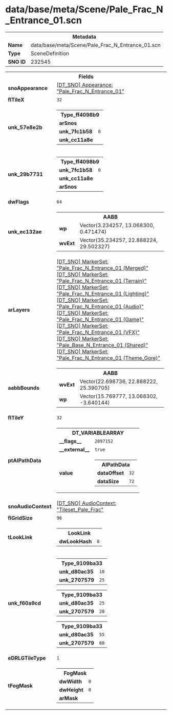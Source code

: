 <h1>data/base/meta/Scene/Pale_Frac_N_Entrance_01.scn</h1><table><tr><th colspan="100%">Metadata</th></tr><tr><td><b>Name</b></td><td>data/base/meta/Scene/Pale_Frac_N_Entrance_01.scn</td></tr><tr><td><b>Type</b></td><td>SceneDefinition</td></tr><tr><td><b>SNO ID</b></td><td>232545</td></tr></table>

<table><tr><th colspan="100%">Fields</th></tr><tr><td><b>snoAppearance</b></td><td><a href="..\Appearance\Pale_Frac_N_Entrance_01.app.md">[DT_SNO] Appearance: "Pale_Frac_N_Entrance_01"</a></td></tr><tr><td><b>flTileX</b></td><td><code>32</code></td></tr><tr><td><b>unk_57e8e2b</b></td><td><table><tr><th colspan="100%">Type_ff4098b9</th></tr><tr><td><b>arSnos</b></td><td></td></tr><tr><td><b>unk_7fc1b58</b></td><td><code>0</code></td></tr><tr><td><b>unk_cc11a8e</b></td><td></td></tr></table>

</td></tr><tr><td><b>unk_29b7731</b></td><td><table><tr><th colspan="100%">Type_ff4098b9</th></tr><tr><td><b>unk_7fc1b58</b></td><td><code>0</code></td></tr><tr><td><b>unk_cc11a8e</b></td><td></td></tr><tr><td><b>arSnos</b></td><td></td></tr></table>

</td></tr><tr><td><b>dwFlags</b></td><td><code>64</code></td></tr><tr><td><b>unk_ec132ae</b></td><td><table><tr><th colspan="100%">AABB</th></tr><tr><td><b>wp</b></td><td>Vector(3.234257, 13.068300, 0.471474)</td></tr><tr><td><b>wvExt</b></td><td>Vector(35.234257, 22.888224, 29.502327)</td></tr></table>

</td></tr><tr><td><b>arLayers</b></td><td><a href="..\MarkerSet\Pale_Frac_N_Entrance_01 (Merged).mrk.md">[DT_SNO] MarkerSet: "Pale_Frac_N_Entrance_01 (Merged)"</a>
<a href="..\MarkerSet\Pale_Frac_N_Entrance_01 (Terrain).mrk.md">[DT_SNO] MarkerSet: "Pale_Frac_N_Entrance_01 (Terrain)"</a>
<a href="..\MarkerSet\Pale_Frac_N_Entrance_01 (Lighting).mrk.md">[DT_SNO] MarkerSet: "Pale_Frac_N_Entrance_01 (Lighting)"</a>
<a href="..\MarkerSet\Pale_Frac_N_Entrance_01 (Audio).mrk.md">[DT_SNO] MarkerSet: "Pale_Frac_N_Entrance_01 (Audio)"</a>
<a href="..\MarkerSet\Pale_Frac_N_Entrance_01 (Game).mrk.md">[DT_SNO] MarkerSet: "Pale_Frac_N_Entrance_01 (Game)"</a>
<a href="..\MarkerSet\Pale_Frac_N_Entrance_01 (VFX).mrk.md">[DT_SNO] MarkerSet: "Pale_Frac_N_Entrance_01 (VFX)"</a>
<a href="..\MarkerSet\Pale_Base_N_Entrance_01 (Shared).mrk.md">[DT_SNO] MarkerSet: "Pale_Base_N_Entrance_01 (Shared)"</a>
<a href="..\MarkerSet\Pale_Frac_N_Entrance_01 (Theme_Gore).mrk.md">[DT_SNO] MarkerSet: "Pale_Frac_N_Entrance_01 (Theme_Gore)"</a>
</td></tr><tr><td><b>aabbBounds</b></td><td><table><tr><th colspan="100%">AABB</th></tr><tr><td><b>wvExt</b></td><td>Vector(22.698736, 22.888222, 25.390705)</td></tr><tr><td><b>wp</b></td><td>Vector(15.769777, 13.068302, -3.640144)</td></tr></table>

</td></tr><tr><td><b>flTileY</b></td><td><code>32</code></td></tr><tr><td><b>ptAIPathData</b></td><td><table><tr><th colspan="100%">DT_VARIABLEARRAY</th></tr><tr><td><b>__flags__</b></td><td><code>2097152</code></td></tr><tr><td><b>__external__</b></td><td><code>true</code></td></tr><tr><td><b>value</b></td><td><table><tr><th colspan="100%">AIPathData</th></tr><tr><td><b>dataOffset</b></td><td><code>32</code></td></tr><tr><td><b>dataSize</b></td><td><code>72</code></td></tr></table>

</td></tr></table>

</td></tr><tr><td><b>snoAudioContext</b></td><td><a href="..\AudioContext\Tileset_Pale_Frac.auc.md">[DT_SNO] AudioContext: "Tileset_Pale_Frac"</a></td></tr><tr><td><b>flGridSize</b></td><td><code>96</code></td></tr><tr><td><b>tLookLink</b></td><td><table><tr><th colspan="100%">LookLink</th></tr><tr><td><b>dwLookHash</b></td><td><code>0</code></td></tr></table>

</td></tr><tr><td><b>unk_f60a9cd</b></td><td><table><tr><th colspan="100%">Type_9109ba33</th></tr><tr><td><b>unk_d80ac35</b></td><td><code>10</code></td></tr><tr><td><b>unk_2707579</b></td><td><code>25</code>
</td></tr></table>


<table><tr><th colspan="100%">Type_9109ba33</th></tr><tr><td><b>unk_d80ac35</b></td><td><code>25</code></td></tr><tr><td><b>unk_2707579</b></td><td><code>20</code>
</td></tr></table>


<table><tr><th colspan="100%">Type_9109ba33</th></tr><tr><td><b>unk_d80ac35</b></td><td><code>55</code></td></tr><tr><td><b>unk_2707579</b></td><td><code>60</code>
</td></tr></table>


</td></tr><tr><td><b>eDRLGTileType</b></td><td><code>1</code></td></tr><tr><td><b>tFogMask</b></td><td><table><tr><th colspan="100%">FogMask</th></tr><tr><td><b>dwWidth</b></td><td><code>0</code></td></tr><tr><td><b>dwHeight</b></td><td><code>0</code></td></tr><tr><td><b>arMask</b></td><td></td></tr></table>

</td></tr></table>

